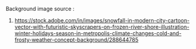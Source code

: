 Background image source :

1. https://stock.adobe.com/in/images/snowfall-in-modern-city-cartoon-vector-with-futuristic-skyscrapers-on-frozen-river-shore-illustration-winter-holidays-season-in-metropolis-climate-changes-cold-and-frosty-weather-concept-background/288644785
